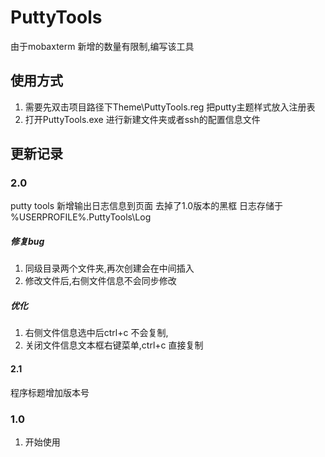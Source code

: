 # PuttyTools
由于mobaxterm 新增的数量有限制,编写该工具
## 使用方式
1. 需要先双击项目路径下Theme\PuttyTools.reg 把putty主题样式放入注册表
2. 打开PuttyTools.exe 进行新建文件夹或者ssh的配置信息文件

## 更新记录

### 2.0

putty tools 新增输出日志信息到页面
去掉了1.0版本的黑框
日志存储于 %USERPROFILE%\.PuttyTools\Log

##### 修复bug

1. 同级目录两个文件夹,再次创建会在中间插入
2. 修改文件后,右侧文件信息不会同步修改

##### 优化

1. 右侧文件信息选中后ctrl+c 不会复制,
2. 关闭文件信息文本框右键菜单,ctrl+c 直接复制

#### 2.1

程序标题增加版本号


### 1.0
1. 开始使用